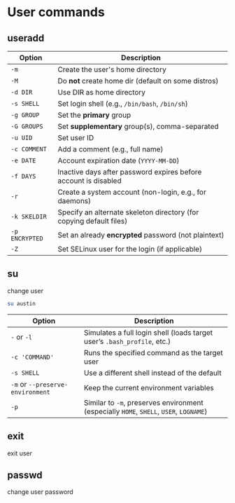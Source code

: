 # User commands

## useradd

| Option         | Description                                                         |
| -------------- | ------------------------------------------------------------------- |
| `-m`           | Create the user's home directory                                    |
| `-M`           | Do **not** create home dir (default on some distros)                |
| `-d DIR`       | Use DIR as home directory                                           |
| `-s SHELL`     | Set login shell (e.g., `/bin/bash`, `/bin/sh`)                      |
| `-g GROUP`     | Set the **primary** group                                           |
| `-G GROUPS`    | Set **supplementary** group(s), comma-separated                     |
| `-u UID`       | Set user ID                                                         |
| `-c COMMENT`   | Add a comment (e.g., full name)                                     |
| `-e DATE`      | Account expiration date (`YYYY-MM-DD`)                              |
| `-f DAYS`      | Inactive days after password expires before account is disabled     |
| `-r`           | Create a system account (non-login, e.g., for daemons)              |
| `-k SKELDIR`   | Specify an alternate skeleton directory (for copying default files) |
| `-p ENCRYPTED` | Set an already **encrypted** password (not plaintext)               |
| `-Z`           | Set SELinux user for the login (if applicable)                      |

## su

change user

```bash
su austin
```

| Option                           | Description                                                                            |
| -------------------------------- | -------------------------------------------------------------------------------------- |
| `-` or `-l`                      | Simulates a full login shell (loads target user’s `.bash_profile`, etc.)               |
| `-c 'COMMAND'`                   | Runs the specified command as the target user                                          |
| `-s SHELL`                       | Use a different shell instead of the default                                           |
| `-m` or `--preserve-environment` | Keep the current environment variables                                                 |
| `-p`                             | Similar to `-m`, preserves environment (especially `HOME`, `SHELL`, `USER`, `LOGNAME`) |

## exit

exit user

## passwd

change user password
